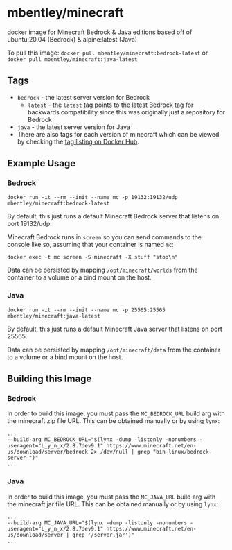 # mbentley/minecraft

docker image for Minecraft Bedrock & Java editions
based off of ubuntu:20.04 (Bedrock) & alpine:latest (Java)

To pull this image:
`docker pull mbentley/minecraft:bedrock-latest` or `docker pull mbentley/minecraft:java-latest`

## Tags

* `bedrock` - the latest server version for Bedrock
  * `latest` - the `latest` tag points to the latest Bedrock tag for backwards compatibility since this was originally just a repository for Bedrock
* `java` - the latest server version for Java
* There are also tags for each version of minecraft which can be viewed by checking the [tag listing on Docker Hub](https://hub.docker.com/r/mbentley/minecraft/tags).

## Example Usage

### Bedrock

```
docker run -it --rm --init --name mc -p 19132:19132/udp mbentley/minecraft:bedrock-latest
```

By default, this just runs a default Minecraft Bedrock server that listens on port 19132/udp.

Minecraft Bedrock runs in `screen` so you can send commands to the console like so, assuming that your container is named `mc`:

```
docker exec -t mc screen -S minecraft -X stuff "stop\n"
```

Data can be persisted by mapping `/opt/minecraft/worlds` from the container to a volume or a bind mount on the host.

### Java

```
docker run -it --rm --init --name mc -p 25565:25565 mbentley/minecraft:java-latest
```

By default, this just runs a default Minecraft Java server that listens on port 25565.

Data can be persisted by mapping `/opt/minecraft/data` from the container to a volume or a bind mount on the host.

## Building this Image

### Bedrock
In order to build this image, you must pass the `MC_BEDROCK_URL` build arg with the minecraft zip file URL. This can be obtained manually or by using `lynx`:

```
...
--build-arg MC_BEDROCK_URL="$(lynx -dump -listonly -nonumbers -useragent="L_y_n_x/2.8.7dev9.1" https://www.minecraft.net/en-us/download/server/bedrock 2> /dev/null | grep "bin-linux/bedrock-server-")"
...
```

### Java
In order to build this image, you must pass the `MC_JAVA_URL` build arg with the minecraft jar file URL. This can be obtained manually or by using `lynx`:

```
...
--build-arg MC_JAVA_URL="$(lynx -dump -listonly -nonumbers -useragent="L_y_n_x/2.8.7dev9.1" https://www.minecraft.net/en-us/download/server | grep '/server.jar')"
...
```
